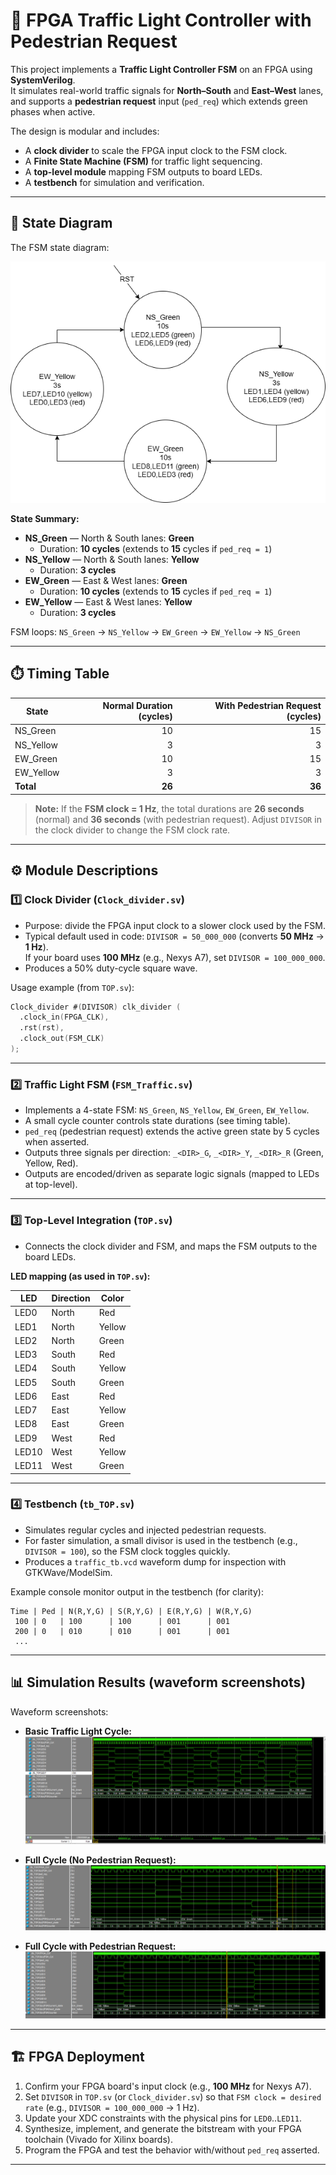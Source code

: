 # 🚦 FPGA Traffic Light Controller with Pedestrian Request

This project implements a **Traffic Light Controller FSM** on an FPGA using **SystemVerilog**.  
It simulates real-world traffic signals for **North–South** and **East–West** lanes, and supports a **pedestrian request** input (`ped_req`) which extends green phases when active.

The design is modular and includes:
- A **clock divider** to scale the FPGA input clock to the FSM clock.
- A **Finite State Machine (FSM)** for traffic light sequencing.
- A **top-level module** mapping FSM outputs to board LEDs.
- A **testbench** for simulation and verification.

---

## 🧩 State Diagram

The FSM state diagram:

![FSM_Diagram](FSM_Diagram.png)

**State Summary:**

- **NS_Green** — North & South lanes: **Green**
  - Duration: **10 cycles** (extends to **15** cycles if `ped_req = 1`)
- **NS_Yellow** — North & South lanes: **Yellow**
  - Duration: **3 cycles**
- **EW_Green** — East & West lanes: **Green**
  - Duration: **10 cycles** (extends to **15** cycles if `ped_req = 1`)
- **EW_Yellow** — East & West lanes: **Yellow**
  - Duration: **3 cycles**

FSM loops: `NS_Green` → `NS_Yellow` → `EW_Green` → `EW_Yellow` → `NS_Green`

---

## ⏱️ Timing Table

| State       | Normal Duration (cycles) | With Pedestrian Request (cycles) |
|-------------|---------------------------:|----------------------------------:|
| NS_Green    | 10                        | 15                                |
| NS_Yellow   | 3                         | 3                                 |
| EW_Green    | 10                        | 15                                |
| EW_Yellow   | 3                         | 3                                 |
| **Total**   | **26**                    | **36**                            |

> **Note:** If the **FSM clock = 1 Hz**, the total durations are **26 seconds** (normal) and **36 seconds** (with pedestrian request). Adjust `DIVISOR` in the clock divider to change the FSM clock rate.

---

## ⚙️ Module Descriptions

### 1️⃣ Clock Divider (`Clock_divider.sv`)
- Purpose: divide the FPGA input clock to a slower clock used by the FSM.
- Typical default used in code: `DIVISOR = 50_000_000` (converts **50 MHz** → **1 Hz**).  
  If your board uses **100 MHz** (e.g., Nexys A7), set `DIVISOR = 100_000_000`.
- Produces a 50% duty-cycle square wave.

Usage example (from `TOP.sv`):
```verilog
Clock_divider #(DIVISOR) clk_divider (
  .clock_in(FPGA_CLK),
  .rst(rst),
  .clock_out(FSM_CLK)
);
```

---

### 2️⃣ Traffic Light FSM (`FSM_Traffic.sv`)
- Implements a 4-state FSM: `NS_Green`, `NS_Yellow`, `EW_Green`, `EW_Yellow`.
- A small cycle counter controls state durations (see timing table).
- `ped_req` (pedestrian request) extends the active green state by 5 cycles when asserted.
- Outputs three signals per direction: `_<DIR>_G`, `_<DIR>_Y`, `_<DIR>_R` (Green, Yellow, Red).
- Outputs are encoded/driven as separate logic signals (mapped to LEDs at top-level).

---

### 3️⃣ Top-Level Integration (`TOP.sv`)
- Connects the clock divider and FSM, and maps the FSM outputs to the board LEDs.

**LED mapping (as used in `TOP.sv`):**

| LED   | Direction | Color  |
|-------|-----------|--------|
| LED0  | North     | Red    |
| LED1  | North     | Yellow |
| LED2  | North     | Green  |
| LED3  | South     | Red    |
| LED4  | South     | Yellow |
| LED5  | South     | Green  |
| LED6  | East      | Red    |
| LED7  | East      | Yellow |
| LED8  | East      | Green  |
| LED9  | West      | Red    |
| LED10 | West      | Yellow |
| LED11 | West      | Green  |

---

### 4️⃣ Testbench (`tb_TOP.sv`)
- Simulates regular cycles and injected pedestrian requests.
- For faster simulation, a small divisor is used in the testbench (e.g., `DIVISOR = 100`), so the FSM clock toggles quickly.
- Produces a `traffic_tb.vcd` waveform dump for inspection with GTKWave/ModelSim.

Example console monitor output in the testbench (for clarity):
```
Time | Ped | N(R,Y,G) | S(R,Y,G) | E(R,Y,G) | W(R,Y,G)
 100 | 0   | 100      | 100      | 001      | 001
 200 | 0   | 010      | 010      | 001      | 001
 ...
```

---

## 📊 Simulation Results (waveform screenshots)

Waveform screenshots:

- **Basic Traffic Light Cycle:**  
  ![TLC](Testbench%20and%20Simulation/TLC.PNG)

- **Full Cycle (No Pedestrian Request):**  
  ![Full Cycle TLC](Testbench%20and%20Simulation/Full_Cylce_TLC.PNG)

- **Full Cycle with Pedestrian Request:**  
  ![Full Cycle with Ped Request](Testbench%20and%20Simulation/Full_Cylce_Ped_Request_TLC.PNG)

---

## 🏗️ FPGA Deployment

1. Confirm your FPGA board's input clock (e.g., **100 MHz** for Nexys A7).  
2. Set `DIVISOR` in `TOP.sv` (or `Clock_divider.sv`) so that `FSM clock = desired rate` (e.g., `DIVISOR = 100_000_000` → 1 Hz).  
3. Update your XDC constraints with the physical pins for `LED0`..`LED11`.  
4. Synthesize, implement, and generate the bitstream with your FPGA toolchain (Vivado for Xilinx boards).  
5. Program the FPGA and test the behavior with/without `ped_req` asserted.

---



